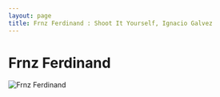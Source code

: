```yaml
---
layout: page
title: Frnz Ferdinand : Shoot It Yourself, Ignacio Galvez
---
```


# Frnz Ferdinand

![Frnz Ferdinand](http://assets.farmhouse.co/publishing/1-shoot-it-yourself/images/frnz-ferdinand-1.jpg)
